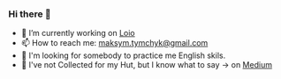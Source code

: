 ### Hi there 👋

- 🔭  I’m currently working on [Loio](https://loio.co)
- 📫  How to reach me: maksym.tymchyk@gmail.com
- 💭  I'm looking for somebody to practice me English skils.
- 🏡  I've not Collected for my Hut, but I know what to say -> on [Medium](https://medium.com/raccoona-crypto/itogy-ico-sobirayu-na-xatu-5dbc9e055328)
